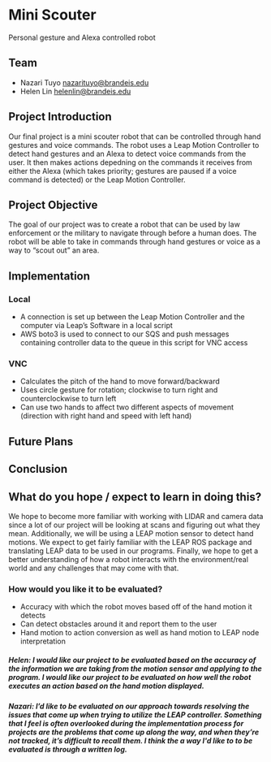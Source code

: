 # Mini Scouter
Personal gesture and Alexa controlled robot

## Team
- Nazari Tuyo nazarituyo@brandeis.edu
- Helen Lin helenlin@brandeis.edu

## Project Introduction
Our final project is a mini scouter robot that can be controlled through hand gestures and voice commands. The robot uses a Leap Motion Controller to detect hand gestures and an Alexa to detect voice commands from the user. It then makes actions depedning on the commands it receives from either the Alexa (which takes priority; gestures are paused if a voice command is detected) or the Leap Motion Controller.

## Project Objective
The goal of our project was to create a robot that can be used by law enforcement or the military to navigate through before a human does. The robot will be able to take in commands through hand gestures or voice as a way to “scout out” an area.

## Implementation
### Local
- A connection is set up between the Leap Motion Controller and the computer via Leap’s Software in a local script
- AWS boto3 is used to connect to our SQS and push messages containing controller data to the queue in this script for VNC access

### VNC
- Calculates the pitch of the hand to move forward/backward
- Uses circle gesture for rotation; clockwise to turn right and counterclockwise to turn left
- Can use two hands to affect two different aspects of movement (direction with right hand and speed with left hand)

## Future Plans

## Conclusion

## What do you hope / expect to learn in doing this?

We hope to become more familiar with working with LIDAR and camera data since a lot of our project will be looking at scans and figuring out what they mean. Additionally, we will be using a LEAP motion sensor to detect hand motions. We expect to get fairly familiar with the LEAP ROS package and translating LEAP data to be used in our programs. Finally, we hope to get a better understanding of how a robot interacts with the environment/real world and any challenges that may come with that. 


### How would you like it to be evaluated?
- Accuracy with which the robot moves based off of the hand motion it detects
- Can detect obstacles around it and report them to the user
- Hand motion to action conversion as well as hand motion to LEAP node interpretation

##### Helen: I would like our project to be evaluated based on the accuracy of the information we are taking from the motion sensor and applying to the program. I would like our project to be evaluated on how well the robot executes an action based on the hand motion displayed. 

##### Nazari: I’d like to be evaluated on our approach towards resolving the issues that come up when trying to utilize the LEAP controller. Something that I feel is often overlooked during the implementation process for projects are the problems that come up along the way, and when they’re not tracked, it’s difficult to recall them. I think the a way I'd like to to be evaluated is through a written log.
